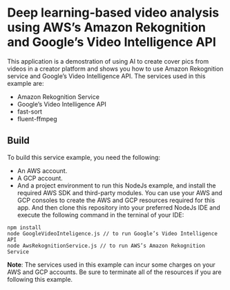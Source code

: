 #  Deep learning-based video analysis using AWS’s Amazon Rekognition and Google’s Video Intelligence API 

This application is a demostration of using AI to create cover pics from videos in a creator platform and shows you how to use Amazon Rekognition service and Google’s Video Intelligence API. The services used in this example are: 
- Amazon Rekognition Service
- Google’s Video Intelligence API
- fast-sort
- fluent-ffmpeg

## Build
To build this service example, you need the following:
* An AWS account. 
* A GCP account. 
* And a project environment to run this NodeJs example, and install the required AWS SDK and third-party modules.
You can use your AWS and GCP consoles to create the AWS and GCP resources required for this app. And then clone this repository into your preferred NodeJs IDE and execute the following command in the terninal of your IDE:
```
npm install
node GoogleVideoInteligence.js // to run Google’s Video Intelligence API 
node AwsRekognitionService.js // to run AWS’s Amazon Rekognition Service
```

**Note**: The services used in this example can incur some charges on your AWS and GCP accounts. Be sure to terminate all of the resources if you are following this example.
